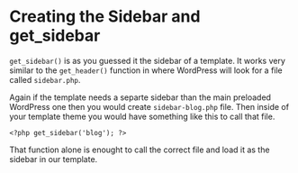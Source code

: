 # Creating the Sidebar and get_sidebar

`get_sidebar()` is as you guessed it the sidebar of a template. It works very similar to the `get_header()` function in where WordPress will look for a file called `sidebar.php`.

Again if the template needs a separte sidebar than the main preloaded WordPress one then you would create `sidebar-blog.php` file. Then inside of your template theme you would have something like this to call that file.

```
<?php get_sidebar('blog'); ?>
```
That function alone is enought to call the correct file and load it as the sidebar in our template.